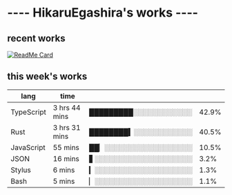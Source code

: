 # ---- HikaruEgashira's works ----

## recent works

[![ReadMe Card](https://github-readme-stats.vercel.app/api/pin/?username=twin-te&repo=twinte-front)](https://github.com/twin-te/twinte-front)

## this week's works

| lang        | time           |                       |        |
| ----------- | -------------- | --------------------- | ------ |
| TypeScript  | 3 hrs 44 mins  | █████████░░░░░░░░░░░░ |  42.9% |
| Rust        | 3 hrs 31 mins  | ████████▍░░░░░░░░░░░░ |  40.5% |
| JavaScript  | 55 mins        | ██▏░░░░░░░░░░░░░░░░░░ |  10.5% |
| JSON        | 16 mins        | ▋░░░░░░░░░░░░░░░░░░░░ |   3.2% |
| Stylus      | 6 mins         | ▎░░░░░░░░░░░░░░░░░░░░ |   1.3% |
| Bash        | 5 mins         | ▏░░░░░░░░░░░░░░░░░░░░ |   1.1% |
